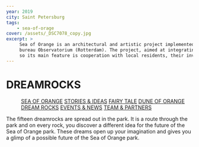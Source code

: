 ```yaml
---
year: 2019
city: Saint Petersburg
tags:
    - sea-of-orage
cover: /assets/_DSC7078_copy.jpg
excerpt: >
     Sea of Orange is an architectural and artistic project implemented by the Waterfront project team together with partners from the Dutch architectural
     bureau Observatorium (Rotterdam). The project, aimed at integrating public art into public spaces, is based on the ideas of co-design and placemaking,
     so its main feature is cooperation with local residents, their involvement in the process of planning and creating an art object.
---
```


# DREAMROCKS

<Menu>
<a href="/sea-of-orange">SEA OF ORANGE</a>
<a href="/sea-of-orange/stories-and-ideas">STORIES & IDEAS</a>
<a href="/sea-of-orange/fairytale">FAIRY TALE</a>
<a href="/sea-of-orange/dune-of-orange">DUNE OF ORANGE</a>
<a href="/sea-of-orange/dreamrocks">DREAM ROCKS</a>
<a href="/sea-of-orange/events-and-news">EVENTS & NEWS</a>
<a href="/sea-of-orange/team-and-partners">TEAM & PARTNERS</a>
</Menu>

The fifteen dreamrocks are spread out in the park. It is a route through the park and on every rock, you discover a different idea for the future of the Sea of Orange park. These dreams open up your imagination and gives you a glimp of a possible future of the Sea of Orange park.

<Columns>
<div>
    <Card title="Sand is often associated with time" href="/sea-of-orange/dreamrock-1" src="/assets/sea-of-orange/sorange_7_1.jpg" ratio="4/3" />
    <Card title="The banana slide" href="/sea-of-orange/dreamrock-4" src="/assets/sea-of-orange/sorange_7_4.jpg" ratio="4/3" />
    <Card title="A new exit" href="/sea-of-orange/dreamrock-7" src="/assets/sea-of-orange/sorange_7_7.jpg" ratio="4/3" />
    <Card title="An image of the arts on a ceiling" href="/sea-of-orange/dreamrock-10" src="/assets/sea-of-orange/sorange_7_10.jpg" ratio="4/3" />
    <Card title="The Spirit of Amber" href="/sea-of-orange/dreamrock-13" src="/assets/sea-of-orange/sorange_7_13.jpg" ratio="4/3" />
</div>
<div>
    <Card title="A garden for cleaning the earth" href="/sea-of-orange/dreamrock-2" src="/assets/sea-of-orange/sorange_7_2.jpg" ratio="4/3" />
    <Card title="A labyrinth on the edge of the water" href="/sea-of-orange/dreamrock-5" src="/assets/sea-of-orange/sorange_7_5.jpg" ratio="4/3" />
    <Card title="The lighthouse" href="/sea-of-orange/dreamrock-8" src="/assets/sea-of-orange/sorange_7_8.jpg" ratio="4/3" />
    <Card title="The bridge" href="/sea-of-orange/dreamrock-11" src="/assets/sea-of-orange/sorange_7_11.jpg" ratio="4/3" />
    <Card title="I am a discoverer" href="/sea-of-orange/dreamrock-14" src="/assets/sea-of-orange/sorange_7_14.jpg" ratio="4/3" />
</div>
<div>
    <Card title="A fire on the beach" href="/sea-of-orange/dreamrock-3" src="/assets/sea-of-orange/sorange_7_3.jpg" ratio="4/3" />
    <Card title="Boats and yachts" href="/sea-of-orange/dreamrock-6" src="/assets/sea-of-orange/sorange_7_6.jpg" ratio="4/3" />
    <Card title="Paintings on the beach" href="/sea-of-orange/dreamrock-9" src="/assets/sea-of-orange/sorange_7_9.jpg" ratio="4/3" />
    <Card title="Once there was a whale" href="/sea-of-orange/dreamrock-12" src="/assets/sea-of-orange/sorange_7_12.jpg" ratio="4/3" />
    <Card title="Dreamrocks are signed by...and who are you?" href="/sea-of-orange/dreamrock-15" src="/assets/sea-of-orange/sorange_7_15.jpg" ratio="4/3" />
</div>
</Columns>